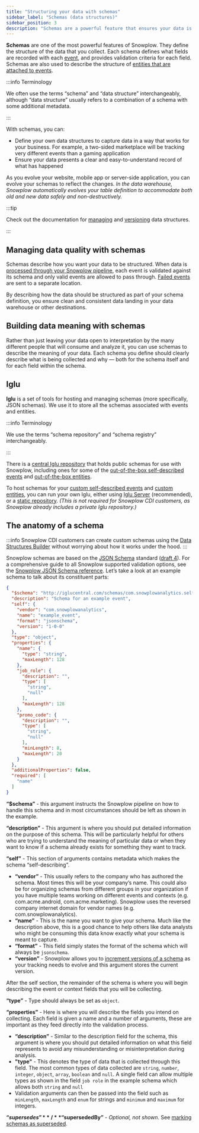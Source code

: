 ```yaml
---
title: "Structuring your data with schemas"
sidebar_label: "Schemas (data structures)"
sidebar_position: 3
description: "Schemas are a powerful feature that ensures your data is clean and descriptive"
---
```


**Schemas** are one of the most powerful features of Snowplow. They define the structure of the data that you collect. Each schema defines what fields are recorded with each [event](/docs/fundamentals/events/index.md), and provides validation criteria for each field. Schemas are also used to describe the structure of [entities that are attached to events](/docs/fundamentals/entities/index.md).

:::info Terminology

We often use the terms “schema” and “data structure” interchangeably, although “data structure” usually refers to a combination of a schema with some additional metadata.

:::

With schemas, you can:

* Define your own data structures to capture data in a way that works for your business. For example, a two-sided marketplace will be tracking very different events than a gaming application
* Ensure your data presents a clear and easy-to-understand record of what has happened

As you evolve your website, mobile app or server-side application, you can evolve your schemas to reflect the changes. _In the data warehouse, Snowplow automatically evolves your table definition to accommodate both old and new data safely and non-destructively._

:::tip

Check out the documentation for [managing](/docs/data-product-studio/data-structures/manage/index.md) and [versioning](/docs/data-product-studio/data-structures/version-amend/index.md) data structures.

:::

## Managing data quality with schemas

Schemas describe how you want your data to be structured. When data is [processed through your Snowplow pipeline](/docs/fundamentals/index.md), each event is validated against its schema and only valid events are allowed to pass through. [Failed events](/docs/fundamentals/failed-events/index.md) are sent to a separate location.

By describing how the data should be structured as part of your schema definition, you ensure clean and consistent data landing in your data warehouse or other destinations.

## Building data meaning with schemas

Rather than just leaving your data open to interpretation by the many different people that will consume and analyze it, you can use schemas to describe the meaning of your data. Each schema you define should clearly describe what is being collected and why — both for the schema itself and for each field within the schema.

## Iglu

**Iglu** is a set of tools for hosting and managing schemas (more specifically, JSON schemas). We use it to store all the schemas associated with events and entities.

:::info Terminology

We use the terms “schema repository” and “schema registry” interchangeably.

:::

There is a [central Iglu repository](http://iglucentral.com/) that holds public schemas for use with Snowplow, including ones for some of the [out-of-the-box self-described events](/docs/fundamentals/events/index.md#out-of-the-box-and-custom-events) and [out-of-the-box entities](/docs/fundamentals/entities/index.md#out-of-the-box-entities).

To host schemas for your [custom self-described events](/docs/fundamentals/events/index.md#self-describing-events) and [custom entities](/docs/fundamentals/entities/index.md#custom-entities), you can run your own Iglu, either using [Iglu Server](/docs/api-reference/iglu/iglu-repositories/iglu-server/index.md) (recommended), or a [static repository](/docs/api-reference/iglu/iglu-repositories/static-repo/index.md). _(This is not required for Snowplow CDI customers, as Snowplow already includes a private Iglu repository.)_

## The anatomy of a schema

:::info
Snowplow CDI customers can create custom schemas using the [Data Structures Builder](/docs/data-product-studio/data-structures/manage/builder/index.md) without worrying about how it works under the hood.
:::

Snowplow schemas are based on the [JSON Schema](https://json-schema.org/) standard ([draft 4](https://datatracker.ietf.org/doc/html/draft-fge-json-schema-validation-00)). For a comprehensive guide to all Snowplow supported validation options, see the [Snowplow JSON Schema reference](/docs/fundamentals/schemas/json-schema-reference/index.md). Let’s take a look at an example schema to talk about its constituent parts:

```json
{
  "$schema": "http://iglucentral.com/schemas/com.snowplowanalytics.self-desc/schema/jsonschema/1-0-0#",
  "description": "Schema for an example event",
  "self": {
    "vendor": "com.snowplowanalytics",
    "name": "example_event",
    "format": "jsonschema",
    "version": "1-0-0"
  },
  "type": "object",
  "properties": {
    "name": {
      "type": "string",
      "maxLength": 128
    },
    "job_role": {
      "description": "",
      "type": [
        "string",
        "null"
      ],
      "maxLength": 128
    },
    "promo_code": {
      "description": "",
      "type": [
        "string",
        "null"
      ],
      "minLength": 8,
      "maxLength": 20
    }
  },
  "additionalProperties": false,
  "required": [
    "name"
  ]
}
```

**“$schema”** - this argument instructs the Snowplow pipeline on how to handle this schema and in most circumstances should be left as shown in the example.

**“description”** - This argument is where you should put detailed information on the purpose of this schema. This will be particularly helpful for others who are trying to understand the meaning of particular data or when they want to know if a schema already exists for something they want to track.

**“self”** - This section of arguments contains metadata which makes the schema “self-describing”.

- **“vendor”** - This usually refers to the company who has authored the schema. Most times this will be your company’s name. This could also be for organizing schemas from different groups in your organization if you have multiple teams working on different events and contexts (e.g. com.acme.android, com.acme.marketing). Snowplow uses the reversed company internet domain for vendor names (e.g. com.snowplowanalytics).
- **“name”** - This is the name you want to give your schema. Much like the description above, this is a good chance to help others like data analysts who might be consuming this data know exactly what your schema is meant to capture.
- **“format”** - This field simply states the format of the schema which will always be `jsonschema`.
- **“version”** - Snowplow allows you to [increment versions of a schema](/docs/data-product-studio/data-structures/version-amend/index.md) as your tracking needs to evolve and this argument stores the current version.

After the self section, the remainder of the schema is where you will begin describing the event or context fields that you will be collecting.

**“type”** - Type should always be set as `object`.

**“properties”** - Here is where you will describe the fields you intend on collecting. Each field is given a name and a number of arguments, these are important as they feed directly into the validation process.

- **“description”** - Similar to the description field for the schema, this argument is where you should put detailed information on what this field represents to avoid any misunderstanding or misinterpretation during analysis.
- **"type"** - This denotes the type of data that is collected through this field. The most common types of data collected are `string`, `number`, `integer`, `object`, `array`, `boolean` and `null`. A single field can allow multiple types as shown in the field `job role` in the example schema which allows both `string` and `null`
- Validation arguments can then be passed into the field such as `minLength`, `maxLength` and `enum` for strings and `minimum` and `maximum` for integers.

**“$supersedes”** / **“$supersededBy”** - _Optional, not shown_. See [marking schemas as superseded](/docs/data-product-studio/data-structures/version-amend/amending/index.md#marking-the-schema-as-superseded).

